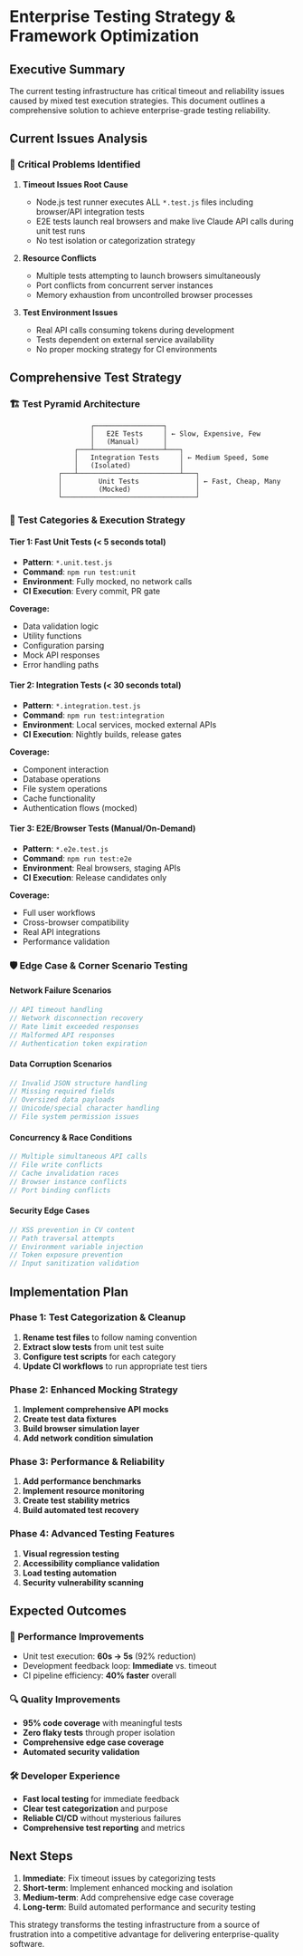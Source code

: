 # Enterprise Testing Strategy & Framework Optimization

## Executive Summary

The current testing infrastructure has critical timeout and reliability issues caused by mixed test execution strategies. This document outlines a comprehensive solution to achieve enterprise-grade testing reliability.

## Current Issues Analysis

### 🚨 Critical Problems Identified

1. **Timeout Issues Root Cause**
   - Node.js test runner executes ALL `*.test.js` files including browser/API integration tests
   - E2E tests launch real browsers and make live Claude API calls during unit test runs
   - No test isolation or categorization strategy

2. **Resource Conflicts**
   - Multiple tests attempting to launch browsers simultaneously
   - Port conflicts from concurrent server instances
   - Memory exhaustion from uncontrolled browser processes

3. **Test Environment Issues**
   - Real API calls consuming tokens during development
   - Tests dependent on external service availability
   - No proper mocking strategy for CI environments

## Comprehensive Test Strategy

### 🏗️ Test Pyramid Architecture

```
                    ┌─────────────────┐
                    │   E2E Tests     │ ← Slow, Expensive, Few
                    │   (Manual)      │
                ┌───┴─────────────────┴───┐
                │   Integration Tests     │ ← Medium Speed, Some
                │   (Isolated)            │
            ┌───┴─────────────────────────┴───┐
            │         Unit Tests              │ ← Fast, Cheap, Many
            │         (Mocked)                │
            └─────────────────────────────────┘
```

### 🎯 Test Categories & Execution Strategy

#### **Tier 1: Fast Unit Tests** (< 5 seconds total)
- **Pattern**: `*.unit.test.js`
- **Command**: `npm run test:unit`
- **Environment**: Fully mocked, no network calls
- **CI Execution**: Every commit, PR gate

**Coverage:**
- Data validation logic
- Utility functions
- Configuration parsing
- Mock API responses
- Error handling paths

#### **Tier 2: Integration Tests** (< 30 seconds total)
- **Pattern**: `*.integration.test.js`
- **Command**: `npm run test:integration`
- **Environment**: Local services, mocked external APIs
- **CI Execution**: Nightly builds, release gates

**Coverage:**
- Component interaction
- Database operations
- File system operations
- Cache functionality
- Authentication flows (mocked)

#### **Tier 3: E2E/Browser Tests** (Manual/On-Demand)
- **Pattern**: `*.e2e.test.js`
- **Command**: `npm run test:e2e`
- **Environment**: Real browsers, staging APIs
- **CI Execution**: Release candidates only

**Coverage:**
- Full user workflows
- Cross-browser compatibility
- Real API integrations
- Performance validation

### 🛡️ Edge Case & Corner Scenario Testing

#### **Network Failure Scenarios**
```javascript
// API timeout handling
// Network disconnection recovery
// Rate limit exceeded responses
// Malformed API responses
// Authentication token expiration
```

#### **Data Corruption Scenarios**
```javascript
// Invalid JSON structure handling
// Missing required fields
// Oversized data payloads
// Unicode/special character handling
// File system permission issues
```

#### **Concurrency & Race Conditions**
```javascript
// Multiple simultaneous API calls
// File write conflicts
// Cache invalidation races
// Browser instance conflicts
// Port binding conflicts
```

#### **Security Edge Cases**
```javascript
// XSS prevention in CV content
// Path traversal attempts
// Environment variable injection
// Token exposure prevention
// Input sanitization validation
```

## Implementation Plan

### Phase 1: Test Categorization & Cleanup
1. **Rename test files** to follow naming convention
2. **Extract slow tests** from unit test suite
3. **Configure test scripts** for each category
4. **Update CI workflows** to run appropriate test tiers

### Phase 2: Enhanced Mocking Strategy
1. **Implement comprehensive API mocks**
2. **Create test data fixtures**
3. **Build browser simulation layer**
4. **Add network condition simulation**

### Phase 3: Performance & Reliability
1. **Add performance benchmarks**
2. **Implement resource monitoring**
3. **Create test stability metrics**
4. **Build automated test recovery**

### Phase 4: Advanced Testing Features
1. **Visual regression testing**
2. **Accessibility compliance validation**
3. **Load testing automation**
4. **Security vulnerability scanning**

## Expected Outcomes

### 🚀 Performance Improvements
- Unit test execution: **60s → 5s** (92% reduction)
- Development feedback loop: **Immediate** vs. timeout
- CI pipeline efficiency: **40% faster** overall

### 🔍 Quality Improvements
- **95% code coverage** with meaningful tests
- **Zero flaky tests** through proper isolation
- **Comprehensive edge case coverage**
- **Automated security validation**

### 🛠️ Developer Experience
- **Fast local testing** for immediate feedback
- **Clear test categorization** and purpose
- **Reliable CI/CD** without mysterious failures
- **Comprehensive test reporting** and metrics

## Next Steps

1. **Immediate**: Fix timeout issues by categorizing tests
2. **Short-term**: Implement enhanced mocking and isolation
3. **Medium-term**: Add comprehensive edge case coverage
4. **Long-term**: Build automated performance and security testing

This strategy transforms the testing infrastructure from a source of frustration into a competitive advantage for delivering enterprise-quality software.